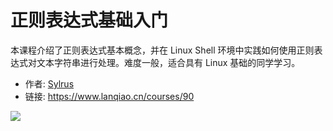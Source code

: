 # 正则表达式基础入门

本课程介绍了正则表达式基本概念，并在 Linux Shell 环境中实践如何使用正则表达式对文本字符串进行处理。难度一般，适合具有 Linux 基础的同学学习。

- 作者: [Sylrus](https://www.lanqiao.cn/users/484222/)
- 链接: https://www.lanqiao.cn/courses/90

![](https://dn-simplecloud.shiyanlou.com/assets/1630050659021_3037dc4a30b4f212db2d055fb05570af)
